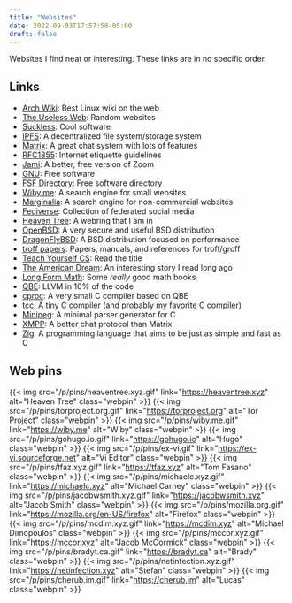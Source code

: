 ```yaml
---
title: "Websites"
date: 2022-09-03T17:57:58-05:00
draft: false
---
```


Websites I find neat or interesting. These links are in no specific order.

## Links

- [Arch Wiki](https://wiki.archlinux.org/): Best Linux wiki on the web
- [The Useless Web](https://theuselessweb.com/): Random websites
- [Suckless](https://suckless.org/): Cool software
- [IPFS](https://ipfs.io/): A decentralized file system/storage system
- [Matrix](https://matrix.org/): A great chat system with lots of features
- [RFC1855](https://datatracker.ietf.org/doc/html/rfc1855): Internet etiquette guidelines
- [Jami](https://jami.net/): A better, free version of Zoom
- [GNU](https://www.gnu.org/): Free software
- [FSF Directory](https://directory.fsf.org/): Free software directory
- [Wiby.me](https://wiby.me/): A search engine for small websites
- [Marginalia](https://search.marginalia.nu/): A search engine for non-commercial websites
- [Fediverse](https://fediverse.party/): Collection of federated social media
- [Heaven Tree](https://heaventree.xyz): A webring that I am in
- [OpenBSD](https://openbsd.org/): A very secure and useful BSD distribution
- [DragonFlyBSD](https://www.dragonflybsd.org/): A BSD distribution focused on performance
- [troff papers](https://troff.org/papers.html): Papers, manuals, and references for troff/groff
- [Teach Yourself CS](https://teachyourselfcs.com/): Read the title
- [The American Dream](https://wiki.bibanon.org/American_Dream): An interesting story I read long ago
- [Long Form Math](https://longformmath.com/): Some *really* good math books
- [QBE](https://c9x.me/compile/): LLVM in 10% of the code
- [cproc](https://git.sr.ht/~mcf/cproc): A very small C compiler based on QBE
- [tcc](https://www.bellard.org/tcc/): A tiny C compiler (and probably my favorite C compiler)
- [Minipeg](https://ach.srht.site/minipeg): A minimal parser generator for C
- [XMPP](https://xmpp.org/): A better chat protocol than Matrix
- [Zig](https://ziglang.org/): A programming language that aims to be just as simple and fast as C

## Web pins

{{< img src="/p/pins/heaventree.xyz.gif" link="https://heaventree.xyz" alt="Heaven Tree" class="webpin" >}}
{{< img src="/p/pins/torproject.org.gif" link="https://torproject.org" alt="Tor Project" class="webpin" >}}
{{< img src="/p/pins/wiby.me.gif" link="https://wiby.me" alt="Wiby" class="webpin" >}}
{{< img src="/p/pins/gohugo.io.gif" link="https://gohugo.io" alt="Hugo" class="webpin" >}}
{{< img src="/p/pins/ex-vi.gif" link="https://ex-vi.sourceforge.net" alt="Vi Editor" class="webpin" >}}
{{< img src="/p/pins/tfaz.xyz.gif" link="https://tfaz.xyz" alt="Tom Fasano" class="webpin" >}}
{{< img src="/p/pins/michaelc.xyz.gif" link="https://michaelc.xyz" alt="Michael Carney" class="webpin" >}}
{{< img src="/p/pins/jacobwsmith.xyz.gif" link="https://jacobwsmith.xyz" alt="Jacob Smith" class="webpin" >}}
{{< img src="/p/pins/mozilla.org.gif" link="https://mozilla.org/en-US/firefox" alt="Firefox" class="webpin" >}}
{{< img src="/p/pins/mcdim.xyz.gif" link="https://mcdim.xyz" alt="Michael Dimopoulos" class="webpin" >}}
{{< img src="/p/pins/mccor.xyz.gif" link="https://mccor.xyz" alt="Jacob McCormick" class="webpin" >}}
{{< img src="/p/pins/bradyt.ca.gif" link="https://bradyt.ca" alt="Brady" class="webpin" >}}
{{< img src="/p/pins/netinfection.xyz.gif" link="https://netinfection.xyz" alt="Stefan" class="webpin" >}}
{{< img src="/p/pins/cherub.im.gif" link="https://cherub.im" alt="Lucas" class="webpin" >}}

